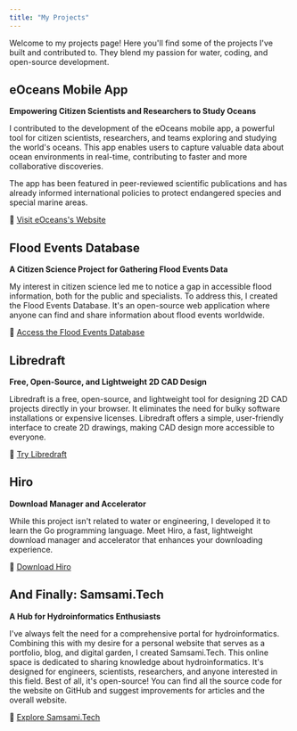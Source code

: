 ```yaml
---
title: "My Projects"
---
```


Welcome to my projects page! Here you'll find some of the projects I've built and contributed to. They blend my passion for water, coding, and open-source development.

## eOceans Mobile App

**Empowering Citizen Scientists and Researchers to Study Oceans**

I contributed to the development of the eOceans mobile app, a powerful tool for citizen scientists, researchers, and teams exploring and studying the world's oceans. This app enables users to capture valuable data about ocean environments in real-time, contributing to faster and more collaborative discoveries.

The app has been featured in peer-reviewed scientific publications and has already informed international policies to protect endangered species and special marine areas.

🔗 [Visit eOceans's Website ](https://eoceans.app/)

## Flood Events Database

**A Citizen Science Project for Gathering Flood Events Data**

My interest in citizen science led me to notice a gap in accessible flood information, both for the public and specialists. To address this, I created the Flood Events Database. It's an open-source web application where anyone can find and share information about flood events worldwide.

🔗 [Access the Flood Events Database](https://fed.samsami.tech)

## Libredraft

**Free, Open-Source, and Lightweight 2D CAD Design**

Libredraft is a free, open-source, and lightweight tool for designing 2D CAD projects directly in your browser. It eliminates the need for bulky software installations or expensive licenses. Libredraft offers a simple, user-friendly interface to create 2D drawings, making CAD design more accessible to everyone.

🔗 [Try Libredraft](https://www.libredraft.com)

## Hiro

**Download Manager and Accelerator**

While this project isn't related to water or engineering, I developed it to learn the Go programming language. Meet Hiro, a fast, lightweight download manager and accelerator that enhances your downloading experience.

🔗 [Download Hiro](https://github.com/samsamitech/hiro)

## And Finally: Samsami.Tech

**A Hub for Hydroinformatics Enthusiasts**

I've always felt the need for a comprehensive portal for hydroinformatics. Combining this with my desire for a personal website that serves as a portfolio, blog, and digital garden, I created Samsami.Tech. This online space is dedicated to sharing knowledge about hydroinformatics. It's designed for engineers, scientists, researchers, and anyone interested in this field. Best of all, it's open-source! You can find all the source code for the website on GitHub and suggest improvements for articles and the overall website.

🔗 [Explore Samsami.Tech](https://www.samsami.tech)

